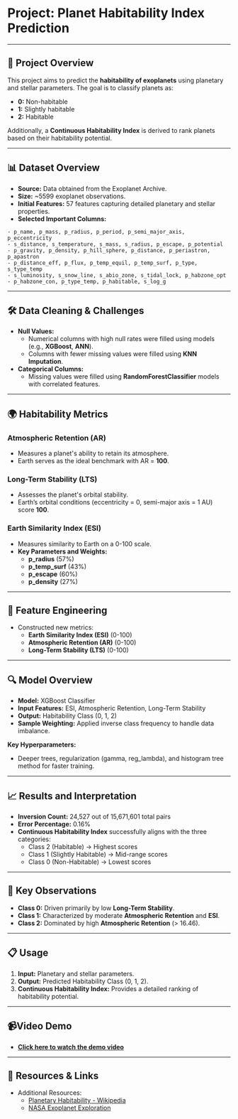 # Project: Planet Habitability Index Prediction

---

## 📄 Project Overview
This project aims to predict the **habitability of exoplanets** using planetary and stellar parameters. The goal is to classify planets as:
- **0:** Non-habitable
- **1:** Slightly habitable
- **2:** Habitable

Additionally, a **Continuous Habitability Index** is derived to rank planets based on their habitability potential.

---

## 📊 Dataset Overview
- **Source:** Data obtained from the Exoplanet Archive.
- **Size:** ~5599 exoplanet observations.
- **Initial Features:** 57 features capturing detailed planetary and stellar properties.
- **Selected Important Columns:**
```
- p_name, p_mass, p_radius, p_period, p_semi_major_axis, p_eccentricity
- s_distance, s_temperature, s_mass, s_radius, p_escape, p_potential
- p_gravity, p_density, p_hill_sphere, p_distance, p_periastron, p_apastron
- p_distance_eff, p_flux, p_temp_equil, p_temp_surf, p_type, s_type_temp
- s_luminosity, s_snow_line, s_abio_zone, s_tidal_lock, p_habzone_opt
- p_habzone_con, p_type_temp, p_habitable, s_log_g
```

---

## 🛠️ Data Cleaning & Challenges
- **Null Values:**
  - Numerical columns with high null rates were filled using models (e.g., **XGBoost**, **ANN**).
  - Columns with fewer missing values were filled using **KNN Imputation**.
- **Categorical Columns:**
  - Missing values were filled using **RandomForestClassifier** models with correlated features.

---

## 🌍 Habitability Metrics
### Atmospheric Retention (AR)
- Measures a planet's ability to retain its atmosphere.
- Earth serves as the ideal benchmark with AR = **100**.

### Long-Term Stability (LTS)
- Assesses the planet's orbital stability.
- Earth’s orbital conditions (eccentricity = 0, semi-major axis = 1 AU) score **100**.

### Earth Similarity Index (ESI)
- Measures similarity to Earth on a 0-100 scale.
- **Key Parameters and Weights:**
  - **p_radius** (57%)
  - **p_temp_surf** (43%)
  - **p_escape** (60%)
  - **p_density** (27%)

---

## 🚀 Feature Engineering
- Constructed new metrics:
  - **Earth Similarity Index (ESI)** (0-100)
  - **Atmospheric Retention (AR)** (0-100)
  - **Long-Term Stability (LTS)** (0-100)

---

## 🔍 Model Overview
- **Model:** XGBoost Classifier
- **Input Features:** ESI, Atmospheric Retention, Long-Term Stability
- **Output:** Habitability Class (0, 1, 2)
- **Sample Weighting:** Applied inverse class frequency to handle data imbalance.

**Key Hyperparameters:**
- Deeper trees, regularization (gamma, reg_lambda), and histogram tree method for faster training.

---

## 📈 Results and Interpretation
- **Inversion Count:** 24,527 out of 15,671,601 total pairs
- **Error Percentage:** 0.16%
- **Continuous Habitability Index** successfully aligns with the three categories:
  - Class 2 (Habitable) → Highest scores
  - Class 1 (Slightly Habitable) → Mid-range scores
  - Class 0 (Non-Habitable) → Lowest scores

---

## 🧩 Key Observations
- **Class 0:** Driven primarily by low **Long-Term Stability**.
- **Class 1:** Characterized by moderate **Atmospheric Retention** and **ESI**.
- **Class 2:** Dominated by high **Atmospheric Retention** (> 16.46).

---

## 📋 Usage
1. **Input:** Planetary and stellar parameters.
2. **Output:** Predicted Habitability Class (0, 1, 2).
3. **Continuous Habitability Index:** Provides a detailed ranking of habitability potential.

--- 
## 📹Video Demo

- **[Click here to watch the demo video](https://drive.google.com/file/d/1EqXkEuGs_4O-u-LRh6nglYb7iLNcz6oO/view?usp=sharing)**

---

## 🔗 Resources & Links
- Additional Resources:
  - [Planetary Habitability - Wikipedia](https://en.wikipedia.org/wiki/Planetary_habitability)
  - [NASA Exoplanet Exploration](https://exoplanets.nasa.gov/news/109/in-the-zone-how-scientists-search-for-habitable-planets/)

